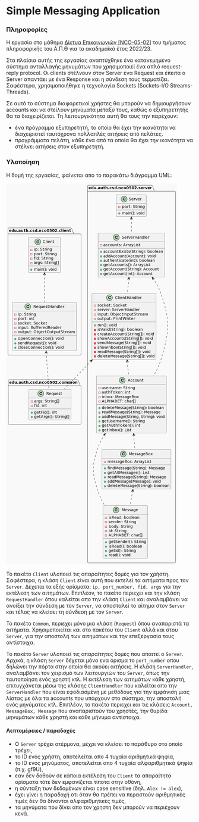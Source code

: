 # Simple Messaging Application

### Πληροφορίες
Η εργασία στο μάθημα [Δίκτυα Επικοινωνιών [NCO-05-02]](https://elearning.auth.gr/course/view.php?id=5942) του τμήματος 
πληροφορικής του Α.Π.Θ για το ακαδημαϊκό έτος 2022/23. <br/>

Στα πλαίσια αυτής της εργασίας αναπτύχθηκε ένα κατανεμημένο σύστημα ανταλλαγής μηνυμάτων που χρησιμοποιεί ένα απλό 
request-reply protocol. Οι clients στέλνουν στον Server ένα Request και έπειτα ο Server απαντάει με ένα Response και η 
σύνδεση τους τερματίζει. Σαφέστερα, χρησιμοποιήθηκε η τεχνολογία Sockets (Sockets-I/O Streams-Threads).

Σε αυτό το σύστημα διαφορετικοί χρήστες θα μπορούν να δημιουργήσουν accounts και να στείλουν μηνύματα μεταξύ τους, 
καθώς ο εξυπηρετητής θα τα διαχειρίζεται. Τη λειτουργικότητα αυτή θα τους την παρέχουν:
* ένα πρόγραμμα εξυπηρετητή, το οποίο θα έχει την ικανότητα να διαχειριστεί ταυτόχρονα πολλαπλές αιτήσεις από πελάτες.
* προγράμματα πελάτη, κάθε ένα από τα οποία θα έχει την ικανότητα να στέλνει αιτήσεις στον εξυπηρετητή.

### Υλοποίηση

Η δομή της εργασίας, φαίνεται απο το παρακάτω διάγραμμα UML:

![UML Diagram](/uml.png)

Το πακέτο `Client` υλοποιεί τις απαραίτητες δομές για τον χρήστη. Σαφέστερα, η κλάση `Client` είναι αυτή που εκτελεί τα
αιτήματα προς τον `Server`. Δέχεται τα εξής ορίσματα: `ip, port_number, fid, args` για την εκτέλεση των αιτημάτων. Επιπλέον,
το πακέτο περιεχει και την κλάση `RequestHandler` όπου καλείται απο την κλάση `Client` και αναλαμβάνει να ανοίξει την
σύνδεση με τον `Server`, να αποσταλεί το αίτημα στον `Server` και τέλος να κλείσει τη σύνδεση με τον `Server`.

Το πακέτο `Common`, περιεχει μόνο μια κλάση (`Request`) όπου αναπαριστά τα αιτήματα. Χρησιμοποιείται και στο πακέτου του
`Client` αλλά και στου `Server`, για την αποστολή των αιτημάτων και την επεξεργασία τους αντίστοιχα.

Το πακέτο `Server` υλοποιεί τις απαραίτητες δομές που απαιτεί ο `Server`. Αρχικά, η κλάση `Server` δέχεται μόνο ενα όρισμα
το `port_number` οπου δηλώνει την πόρτα στην οποία θα ακούει αιτήσεις. Η κλάση `ServerHandler`, αναλαμβάνει τον χειρισμό 
των λειτουργιών του `Server`, όπως την ταυτοποίηση ενός χρηστή κτλ. Η εκτέλεση των αιτημάτων κάθε χρηστή, επιτυγχάνεται μέσω 
της κλάσης `ClientHandler` που καλείται απο την `ServerHandler` που είναι εφοδιασμένη με μεθόδους για την εμφάνιση μιας λίστας 
με όλα τα accounts που υπάρχουν στο σύστημα, την αποστολή ενός μηνύματος κτλ. 
Επιπλέον, το πακέτο περιεχει και τις κλάσεις `Account, MessageBox, Message` που αναπαριστούν του χρηστές, την θυρίδα μηνυμάτων
κάθε χρηστή και κάθε μήνυμα αντίστοιχα.

#### Λεπτομέρειες / παραδοχές

* Ο `Server` τρέχει ατέρμονα, μέχρι να κλείσει το παράθυρο στο οποίο τρέχει,
* το ID ενός χρήστη, αποτελείται απο 4 τυχαία αριθμητικά ψηφία,
* το ID ενός μηνύματος, αποτελείται απο 4 τυχαία αλφαριθμητικά ψηφία (π.χ. gf9U),
* εαν δεν δοθούν σε κάποια εκτέλεση του `Client` τα απαραίτητα ορίσματα τότε δεν εμφανίζεται τίποτα στην οθόνη,
* η σύνταξη των δεδομένων είναι case sensitive (δηλ. ```Alex != alex```),
* έχει γίνει η παραδοχή οτι όταν θα πρέπει να περαστούν αριθμητικές τιμές δεν θα δίνονται αλφαριθμητικές τιμές,
* τα μηνύματα που δίνει απο τον χρηστη δεν μπορούν να περιέχουν κενά.